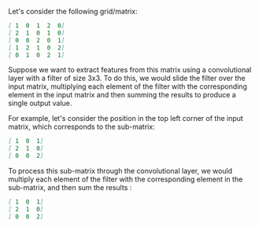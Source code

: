 Let's consider the following grid/matrix:
```md
[ 1  0  1  2  0]
[ 2  1  0  1  0]
[ 0  0  2  0  1]
[ 1  2  1  0  2]
[ 0  1  0  2  1]

```

Suppose we want to extract features from this matrix using a convolutional layer with a filter of size 3x3. To do this, we would slide the filter over the input matrix, multiplying each element of the filter with the corresponding element in the input matrix and then summing the results to produce a single output value.

For example, let's consider the position in the top left corner of the input matrix, which corresponds to the sub-matrix:

```md
[ 1  0  1]
[ 2  1  0]
[ 0  0  2]
```

To process this sub-matrix through the convolutional layer, we would multiply each element of the filter with the corresponding element in the sub-matrix, and then sum the results :

```md
[ 1  0  1]
[ 2  1  0]
[ 0  0  2]
```